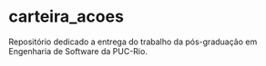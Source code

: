 # carteira_acoes
Repositório dedicado a entrega do trabalho da pós-graduação em Engenharia de Software da PUC-Rio.
